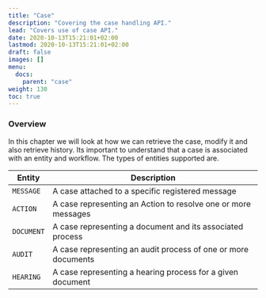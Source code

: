 ```yaml
---
title: "Case"
description: "Covering the case handling API."
lead: "Covers use of case API."
date: 2020-10-13T15:21:01+02:00
lastmod: 2020-10-13T15:21:01+02:00
draft: false
images: []
menu: 
  docs:
    parent: "case"
weight: 130
toc: true
---
```


### Overview

In this chapter we will look at how we can retrieve the case, modify it and also retrieve history. Its important to understand that a case is associated with an entity and workflow. The types of entities supported are.

| Entity | Description |
| --- | --- |
| `MESSAGE` | A case attached to a specific registered message |
| `ACTION` | A case representing an Action to resolve one or more messages |
| `DOCUMENT` | A case representing a document and its associated process |
| `AUDIT` | A case representing an audit process of one or more documents |
| `HEARING` | A case representing a hearing process for a given document |